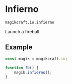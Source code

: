 # Infierno

`magikcraft.io.infierno`

Launch a fireball.

## Example

```javascript
const magik = magikcraft.io;

function fb() {
    magik.infierno();
}
```